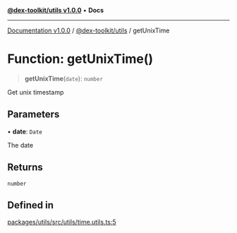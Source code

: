 [**@dex-toolkit/utils v1.0.0**](../README.md) • **Docs**

***

[Documentation v1.0.0](../../../packages.md) / [@dex-toolkit/utils](../README.md) / getUnixTime

# Function: getUnixTime()

> **getUnixTime**(`date`): `number`

Get unix timestamp

## Parameters

• **date**: `Date`

The date

## Returns

`number`

## Defined in

[packages/utils/src/utils/time.utils.ts:5](https://github.com/niZmosis/dex-toolkit/blob/3d8b41b44787b30fbea5de3ab4737662ffb61bc8/packages/utils/src/utils/time.utils.ts#L5)
